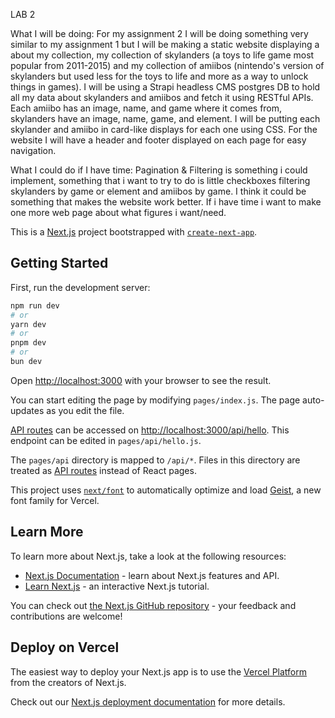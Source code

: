 LAB 2

What I will be doing: 
For my assignment 2 I will be doing something very similar to my assignment 1 but I will be making a static website displaying a about my collection, my collection of skylanders (a toys to life game most popular from 2011-2015) and my collection of amiibos (nintendo's version of skylanders but used less for the toys to life and more as a way to unlock things in games). I will be using a Strapi headless CMS postgres DB to hold all my data about skylanders and amiibos and fetch it using RESTful APIs. Each amiibo has an image, name, and game where it comes from, skylanders have an image, name, game, and element. I will be putting each skylander and amiibo in card-like displays for each one using CSS. For the website I will have a header and footer displayed on each page for easy navigation.

What I could do if I have time:
Pagination & Filtering is something i could implement, something that i want to try to do is little checkboxes filtering skylanders by game or element and amiibos by game. I think it could be something that makes the website work better. If i have time i want to make one more web page about what figures i want/need. 

This is a [Next.js](https://nextjs.org) project bootstrapped with [`create-next-app`](https://nextjs.org/docs/pages/api-reference/create-next-app).

## Getting Started

First, run the development server:

```bash
npm run dev
# or
yarn dev
# or
pnpm dev
# or
bun dev
```

Open [http://localhost:3000](http://localhost:3000) with your browser to see the result.

You can start editing the page by modifying `pages/index.js`. The page auto-updates as you edit the file.

[API routes](https://nextjs.org/docs/pages/building-your-application/routing/api-routes) can be accessed on [http://localhost:3000/api/hello](http://localhost:3000/api/hello). This endpoint can be edited in `pages/api/hello.js`.

The `pages/api` directory is mapped to `/api/*`. Files in this directory are treated as [API routes](https://nextjs.org/docs/pages/building-your-application/routing/api-routes) instead of React pages.

This project uses [`next/font`](https://nextjs.org/docs/pages/building-your-application/optimizing/fonts) to automatically optimize and load [Geist](https://vercel.com/font), a new font family for Vercel.

## Learn More

To learn more about Next.js, take a look at the following resources:

- [Next.js Documentation](https://nextjs.org/docs) - learn about Next.js features and API.
- [Learn Next.js](https://nextjs.org/learn-pages-router) - an interactive Next.js tutorial.

You can check out [the Next.js GitHub repository](https://github.com/vercel/next.js) - your feedback and contributions are welcome!

## Deploy on Vercel

The easiest way to deploy your Next.js app is to use the [Vercel Platform](https://vercel.com/new?utm_medium=default-template&filter=next.js&utm_source=create-next-app&utm_campaign=create-next-app-readme) from the creators of Next.js.

Check out our [Next.js deployment documentation](https://nextjs.org/docs/pages/building-your-application/deploying) for more details.



